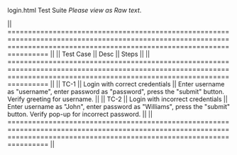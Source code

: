 login.html Test Suite   *Please view as Raw text*.

|| ============================================================================================================================================================================ ||
|| Test Case || Desc                                || Steps                                                                                                                    ||
|| ============================================================================================================================================================================ ||
|| TC-1      || Login with correct credentials      || Enter username as "username", enter password as "password", press the "submit" button. Verify greeting for username.     ||
|| TC-2      || Login with incorrect credentials    || Enter username as "John", enter password as "Williams", press the "submit" button. Verify pop-up for incorrect password. ||
|| ============================================================================================================================================================================ ||
